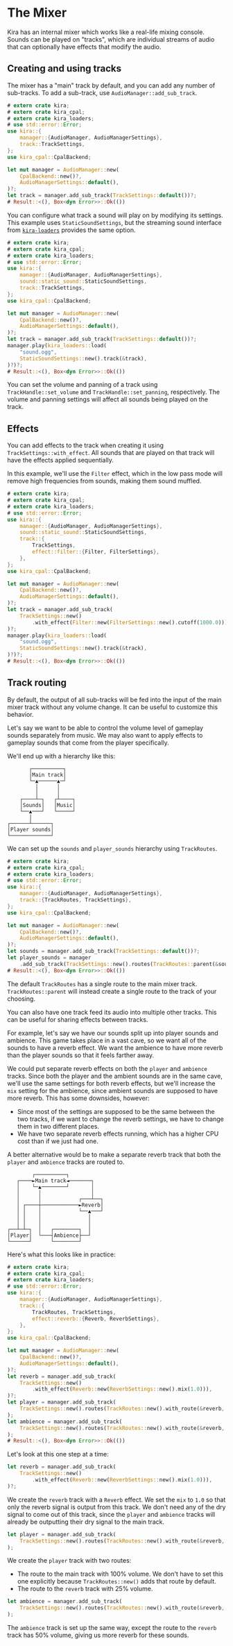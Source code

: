 # The Mixer

Kira has an internal mixer which works like a real-life mixing console. Sounds
can be played on "tracks", which are individual streams of audio that can
optionally have effects that modify the audio.

## Creating and using tracks

The mixer has a "main" track by default, and you can add any number of
sub-tracks. To add a sub-track, use `AudioManager::add_sub_track`.

```rust ,no_run
# extern crate kira;
# extern crate kira_cpal;
# extern crate kira_loaders;
# use std::error::Error;
use kira::{
    manager::{AudioManager, AudioManagerSettings},
    track::TrackSettings,
};
use kira_cpal::CpalBackend;

let mut manager = AudioManager::new(
	CpalBackend::new()?,
	AudioManagerSettings::default(),
)?;
let track = manager.add_sub_track(TrackSettings::default())?;
# Result::<(), Box<dyn Error>>::Ok(())
```

You can configure what track a sound will play on by modifying its settings.
This example uses `StaticSoundSettings`, but the streaming sound interface from
[`kira-loaders`](https://crates.io/crates/kira-loaders) provides the same
option.

```rust ,no_run
# extern crate kira;
# extern crate kira_cpal;
# extern crate kira_loaders;
# use std::error::Error;
use kira::{
	manager::{AudioManager, AudioManagerSettings},
    sound::static_sound::StaticSoundSettings,
	track::TrackSettings,
};
use kira_cpal::CpalBackend;

let mut manager = AudioManager::new(
	CpalBackend::new()?,
	AudioManagerSettings::default(),
)?;
let track = manager.add_sub_track(TrackSettings::default())?;
manager.play(kira_loaders::load(
    "sound.ogg",
    StaticSoundSettings::new().track(&track),
)?)?;
# Result::<(), Box<dyn Error>>::Ok(())
```

You can set the volume and panning of a track using `TrackHandle::set_volume`
and `TrackHandle::set_panning`, respectively. The volume and panning settings
will affect all sounds being played on the track.

## Effects

You can add effects to the track when creating it using
`TrackSettings::with_effect`. All sounds that are played on that track will have
the effects applied sequentially.

In this example, we'll use the `Filter` effect, which in the low pass mode will
remove high frequencies from sounds, making them sound muffled.

```rust ,no_run
# extern crate kira;
# extern crate kira_cpal;
# extern crate kira_loaders;
# use std::error::Error;
use kira::{
	manager::{AudioManager, AudioManagerSettings},
    sound::static_sound::StaticSoundSettings,
	track::{
        TrackSettings,
        effect::filter::{Filter, FilterSettings},
    },
};
use kira_cpal::CpalBackend;

let mut manager = AudioManager::new(
	CpalBackend::new()?,
	AudioManagerSettings::default(),
)?;
let track = manager.add_sub_track(
    TrackSettings::new()
        .with_effect(Filter::new(FilterSettings::new().cutoff(1000.0))),
)?;
manager.play(kira_loaders::load(
    "sound.ogg",
    StaticSoundSettings::new().track(&track),
)?)?;
# Result::<(), Box<dyn Error>>::Ok(())
```

## Track routing

By default, the output of all sub-tracks will be fed into the input of the main
mixer track without any volume change. It can be useful to customize this
behavior.

Let's say we want to be able to control the volume level of gameplay sounds
separately from music. We may also want to apply effects to gameplay sounds that
come from the player specifically.

We'll end up with a hierarchy like this:

```text
       ┌──────────┐
       │Main track│
       └─▲──────▲─┘
         │      │
         │      │
    ┌────┴─┐   ┌┴────┐
    │Sounds│   │Music│
    └──▲───┘   └─────┘
       │
┌──────┴──────┐
│Player sounds│
└─────────────┘
```

We can set up the `sounds` and `player_sounds` hierarchy using `TrackRoutes`.

```rust ,no_run
# extern crate kira;
# extern crate kira_cpal;
# extern crate kira_loaders;
# use std::error::Error;
use kira::{
	manager::{AudioManager, AudioManagerSettings},
	track::{TrackRoutes, TrackSettings},
};
use kira_cpal::CpalBackend;

let mut manager = AudioManager::new(
	CpalBackend::new()?,
	AudioManagerSettings::default(),
)?;
let sounds = manager.add_sub_track(TrackSettings::default())?;
let player_sounds = manager
    .add_sub_track(TrackSettings::new().routes(TrackRoutes::parent(&sounds)))?;
# Result::<(), Box<dyn Error>>::Ok(())
```

The default `TrackRoutes` has a single route to the main mixer track.
`TrackRoutes::parent` will instead create a single route to the track of your
choosing.

You can also have one track feed its audio into multiple other tracks. This can
be useful for sharing effects between tracks.

For example, let's say we have our sounds split up into player sounds and
ambience. This game takes place in a vast cave, so we want all of the sounds to
have a reverb effect. We want the ambience to have more reverb than the player
sounds so that it feels farther away.

We could put separate reverb effects on both the `player` and `ambience` tracks.
Since both the player and the ambient sounds are in the same cave, we'll use the
same settings for both reverb effects, but we'll increase the `mix` setting for
the ambience, since ambient sounds are supposed to have more reverb. This has
some downsides, however:

- Since most of the settings are supposed to be the same between the two tracks,
  if we want to change the reverb settings, we have to change them in two
  different places.
- We have two separate reverb effects running, which has a higher CPU cost than
  if we just had one.

A better alternative would be to make a separate reverb track that both the
`player` and `ambience` tracks are routed to.

```text
        ┌──────────┐
   ┌────►Main track◄───────┐
   │    └─▲────────┘       │
   │      │                │
   │      │            ┌───┴──┐
   │ ┌────┼────────────►Reverb│
   │ │    │            └──▲───┘
   │ │    │               │
   │ │    │               │
┌──┴─┴─┐  │   ┌────────┐  │
│Player│  └───┤Ambience├──┘
└──────┘      └────────┘
```

Here's what this looks like in practice:

```rust ,no_run
# extern crate kira;
# extern crate kira_cpal;
# extern crate kira_loaders;
# use std::error::Error;
use kira::{
	manager::{AudioManager, AudioManagerSettings},
	track::{
        TrackRoutes, TrackSettings,
        effect::reverb::{Reverb, ReverbSettings},
    },
};
use kira_cpal::CpalBackend;

let mut manager = AudioManager::new(
	CpalBackend::new()?,
	AudioManagerSettings::default(),
)?;
let reverb = manager.add_sub_track(
    TrackSettings::new()
        .with_effect(Reverb::new(ReverbSettings::new().mix(1.0))),
)?;
let player = manager.add_sub_track(
    TrackSettings::new().routes(TrackRoutes::new().with_route(&reverb, 0.25)),
);
let ambience = manager.add_sub_track(
    TrackSettings::new().routes(TrackRoutes::new().with_route(&reverb, 0.5)),
);
# Result::<(), Box<dyn Error>>::Ok(())
```

Let's look at this one step at a time:

```rust ,ignore
let reverb = manager.add_sub_track(
    TrackSettings::new()
        .with_effect(Reverb::new(ReverbSettings::new().mix(1.0))),
)?;
```

We create the `reverb` track with a `Reverb` effect. We set the `mix` to `1.0`
so that only the reverb signal is output from this track. We don't need any of
the dry signal to come out of this track, since the `player` and `ambience`
tracks will already be outputting their dry signal to the main track.

```rust ,ignore
let player = manager.add_sub_track(
    TrackSettings::new().routes(TrackRoutes::new().with_route(&reverb, 0.25)),
);
```

We create the `player` track with two routes:

- The route to the main track with 100% volume. We don't have to set this one
  explicitly because `TrackRoutes::new()` adds that route by default.
- The route to the `reverb` track with 25% volume.

```rust ,ignore
let ambience = manager.add_sub_track(
    TrackSettings::new().routes(TrackRoutes::new().with_route(&reverb, 0.5)),
);
```

The `ambience` track is set up the same way, except the route to the `reverb`
track has 50% volume, giving us more reverb for these sounds.
